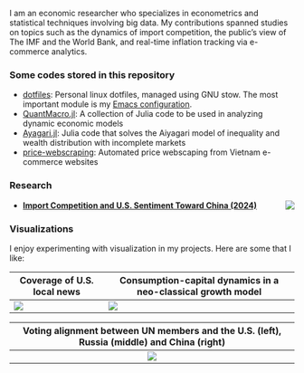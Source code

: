 I am an economic researcher who specializes in econometrics and statistical techniques involving big data. My contributions spanned studies on topics such as the dynamics of import competition, the public’s view of The IMF and the World Bank, and real-time inflation tracking via e-commerce analytics.


### Some codes stored in this repository

- [dotfiles](https://github.com/hieutkt/dotfiles): Personal linux dotfiles, managed using GNU stow. The most important module is my [Emacs configuration](https://github.com/hieutkt/dotfiles/tree/main/emacs/.doom.d).
- [QuantMacro.jl](https://github.com/hieutkt/QuantMacro.jl): A collection of Julia code to be used in analyzing dynamic economic models
- [Ayagari.jl](https://github.com/hieutkt/Aiyagari.jl): Julia code that solves the Aiyagari model of inequality and wealth distribution with incomplete markets
- [price-webscraping](https://github.com/hieutkt/price-webscraping): Automated price webscaping from Vietnam e-commerce websites

### Research

- <a href="https://dx.doi.org/10.2139/ssrn.4793900"><img src="https://img.shields.io/badge/DOI-10.2139%2Fssrn.4793900-blue?style=flat-square" align="right"/></a>**[Import Competition and U.S. Sentiment Toward China (2024)](https://papers.ssrn.com/sol3/papers.cfm?abstract_id=4793900)**

### Visualizations

I enjoy experimenting with visualization in my projects. Here are some that I like:

| Coverage of U.S. local news | Consumption-capital dynamics in a neo-classical growth model |
| ------------- | ------------- |
| <img src="https://github.com/hieutkt/hieutkt/assets/16746470/6a1d7fcf-b279-4804-9261-b38018d4eae5"> | <img src="https://github.com/hieutkt/hieutkt/assets/16746470/31a4d209-83b0-48d8-b864-22ffbd3eae73"> | 


| Voting alignment between UN members and the U.S. (left), Russia (middle) and China (right) | 
| :---: | 
| <img src="https://github.com/hieutkt/hieutkt/assets/16746470/7a61716b-bdc2-4584-a53a-7a168577ab8e" > | 
